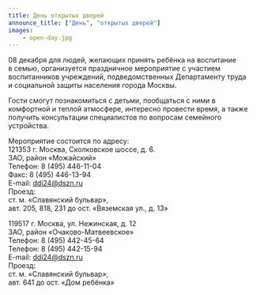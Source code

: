 ```yaml
---
title: День открытых дверей
announce_title: ["День", "открытых дверей"]
images:
    - open-day.jpg
---
```

08 декабря для людей, желающих принять ребёнка на воспитание в семью, организуется праздничное мероприятие с участием воспитанников учреждений, подведомственных Департаменту труда и социальной защиты населения города Москвы.

<!--more-->
Гости смогут познакомиться с детьми, пообщаться с ними в комфортной и теплой атмосфере, интересно провести время, а также получить консультации специалистов по вопросам семейного устройства.

Мероприятие состоится по адресу:  
121353 г. Москва, Сколковское шоссе, д. 6.  
ЗАО, район «Можайский»  
Телефон: 8 (495) 446-11-04  
Факс: 8 (495) 446-13-94  
E-mail: ddi24@dszn.ru  
Проезд:  
ст. м. «Славянский бульвар»,  
авт. 205, 818, 231 до ост. «Вяземская ул., д. 13»

119517 г. Москва, ул. Нежинская, д. 12  
ЗАО, район «Очаково-Матвеевское»  
Телефон: 8 (495) 442-45-64  
Телефон: 8 (495) 442-15-94  
E-mail: ddi24@dszn.ru  
Проезд:  
ст. м. «Славянский бульвар»,  
авт. 641 до ост. «Дом ребёнка»
